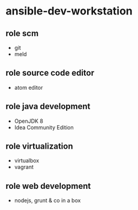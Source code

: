 # ansible-dev-workstation

## role scm
* git
* meld

## role source code editor
* atom editor

## role java development
* OpenJDK 8
* Idea Community Edition

## role virtualization
* virtualbox
* vagrant

## role web development
* nodejs, grunt & co in a box

